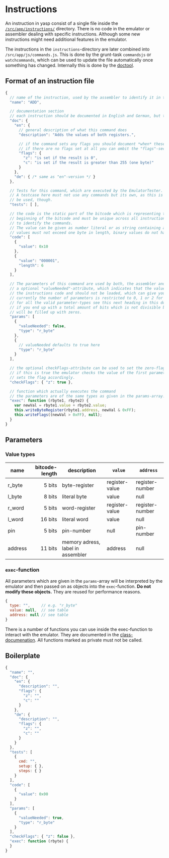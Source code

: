 # Instructions
An instruction in yasp consist of a single file inside the [`/src/app/instructions/`](../src/app/instructions) directory. There is no code in the
emulator or assembler dealing with specific instructions. Although some new instructions might need additional
features in the emulator.

The instructions in the `instructions`-directory are later combined into `/src/app/js/commands.js`. This is done by
the grunt-task `commandsjs` or `watchcommands`, which can be used to update the file automatically once something has
changed. Internally this is done by the [doctool](https://github.com/yasp/doctool).

## Format of an instruction file
```javascript
{
  // name of the instruction, used by the assembler to identify it in the code
  "name": "ADD",

  // documentation section
  // each instruction should be documented in English and German, but the English version is more important.
  "doc": {
    "en": {
      // general description of what this command does
      "description": "Adds the values of both registers.",

      // if the command sets any flags you should document *when* these flags are set here
      // if there are no flags set at all you can ombit the "flags"-section totally.
      "flags": {
        "z": "is set if the result is 0",
        "c": "is set if the result is greater than 255 (one byte)"
      }
    },
    "de": { /* same as "en"-version */ }
  },

  // Tests for this command, which are executed by the EmulatorTester. See /doc/testing/instructions.md for more information.
  // A testcase here must not use any commands but its own, as this is the only one available. Assembler directives may
  // be used, though.
  "tests": [ ],

  // the code is the static part of the bitcode which is representing this command. It is at the very
  // beginning of the bitcode and must be unique across all instructions since the emulator uses it
  // to identify the commands.
  // The value can be given as number literal or as string containing a binary representation of a number. Literal
  // values must not exceed one byte in length, binary values do not have a length limitation.
  "code": [
    {
      "value": 0x10
    },
    {
      "value": "000001",
      "length": 6
    }
  ],

  // The parameters of this command are used by both, the assembler and the emulator. They consist of a type and
  // a optional "valueNeeded"-attribute, which indicates that the value of a register-parameter is not used in
  // the instructions code and should not be loaded, which can give your command a serious performance boost.
  // currently the number of parameters is restricted to 0, 1 or 2 for performance reasons.
  // for all the valid parameter-types see this next heading in this document
  // if you end up with a total amount of bits which is not divisible by 8 the last bits
  // will be filled up with zeros.
  "params": [
    {
      "valueNeeded": false,
      "type": "r_byte"
    },
    {
      // valueNeeded defaults to true here
      "type": "r_byte"
    }
  ],

  // the optional checkFlags-attribute can be used to set the zero-flag automatically.
  // if this is true the emulator checks the value of the first parameter for zero and
  // sets the flag accordingly.
  "checkFlags": { "z": true },

  // function which actually executes the command
  // the parameters are of the same types as given in the params-array.
  "exec": function (rbyte1, rbyte2) {
    var newVal = rbyte1.value + rbyte2.value;
    this.writeByteRegister(rbyte1.address, newVal & 0xFF);
    this.writeFlags((newVal > 0xFF), null);
  }
}

```

## Parameters
### Value types
| name          | bitcode-length  | description      | `value`        | `address`       |
| ------------- | ---------------:| ---------------- | -------------- | --------------- |
| r_byte        |  5 bits         | byte-register    | register-value | register-number |
| l_byte        |  8 bits         | literal byte     | value          | null            |
| r_word        |  5 bits         | word-register    | register-value | register-number |
| l_word        | 16 bits         | literal word     | value          | null            |
| pin           |  5 bits         | pin-number       | null           | pin-number      |
| address       | 11 bits         | memory adress, label in assembler | address | null |

### `exec`-function
All parameters which are given in the `params`-array will be interpreted by the emulator and then passed on
as objects into the `exec`-function. **Do not modify these objects.** They are reused for performance reasons.
```javascript
{
  type: "",     // e.g. "r_byte"
  value: null,  // see table
  address: null // see table
}
```
There is a number of functions you can use inside the exec-function to interact with the emulator. They are documented in the [class-documenation](http://doc.yasp.me/yasp.Emulator.html).
All functions marked as private must not be called.

## Boilerplate
```javascript
{
  "name": "",
  "doc": {
    "en": {
      "description": "",
      "flags": {
        "z": "",
        "c": ""
      }
    },
    "de": {
      "description": "",
      "flags": {
        "z": "",
        "c": ""
      }
    }
  },
  "tests": [
    {
      cmd: "",
      setup: { },
      steps: { }
    }
  ],
  "code": [
    {
      "value": 0x00
    }
  ],
  "params": [
    {
      "valueNeeded": true,
      "type": "r_byte"
    }
  ],
  "checkFlags": { "z": false },
  "exec": function (rbyte) {
  }
}
```
